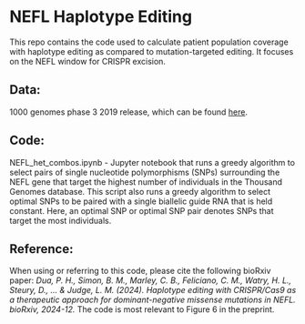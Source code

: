 # NEFL Haplotype Editing

This repo contains the code used to calculate patient population coverage with haplotype editing as compared to mutation-targeted editing. It focuses on the NEFL window for CRISPR excision.

## Data:
1000 genomes phase 3 2019 release, which can be found [here](https://www.internationalgenome.org/data-portal/data-collection/phase-3).

## Code:
NEFL_het_combos.ipynb - Jupyter notebook that runs a greedy algorithm to select pairs of single nucleotide polymorphisms (SNPs) surrounding the NEFL gene that target the highest number of individuals in the Thousand Genomes database. This script also runs a greedy algorithm to select optimal SNPs to be paired with a single biallelic guide RNA that is held constant. Here, an optimal SNP or optimal SNP pair denotes SNPs that target the most individuals.

## Reference:
When using or referring to this code, please cite the following bioRxiv paper:
_Dua, P. H., Simon, B. M., Marley, C. B., Feliciano, C. M., Watry, H. L., Steury, D., ... & Judge, L. M. (2024). Haplotype editing with CRISPR/Cas9 as a therapeutic approach for dominant-negative missense mutations in NEFL. bioRxiv, 2024-12._
The code is most relevant to Figure 6 in the preprint.
